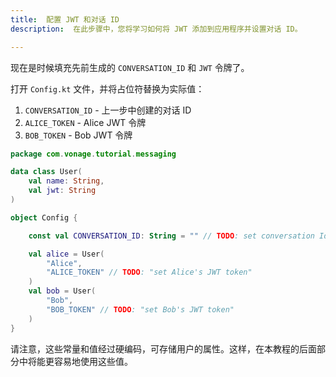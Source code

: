 ```yaml
---
title:  配置 JWT 和对话 ID
description:  在此步骤中，您将学习如何将 JWT 添加到应用程序并设置对话 ID。

---
```


现在是时候填充先前生成的 `CONVERSATION_ID` 和 `JWT` 令牌了。

打开 `Config.kt` 文件，并将占位符替换为实际值：

1. `CONVERSATION_ID` - 上一步中创建的对话 ID
2. `ALICE_TOKEN` - Alice JWT 令牌
3. `BOB_TOKEN` - Bob JWT 令牌

```kotlin
package com.vonage.tutorial.messaging

data class User(
    val name: String,
    val jwt: String
)

object Config {

    const val CONVERSATION_ID: String = "" // TODO: set conversation Id

    val alice = User(
        "Alice",
        "ALICE_TOKEN" // TODO: "set Alice's JWT token"
    )
    val bob = User(
        "Bob",
        "BOB_TOKEN" // TODO: "set Bob's JWT token"
    )
}
```

请注意，这些常量和值经过硬编码，可存储用户的属性。这样，在本教程的后面部分中将能更容易地使用这些值。

